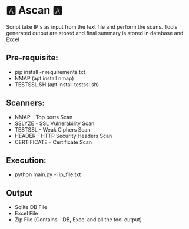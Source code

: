 # :a: Ascan :a:

Script take IP's as input from the text file and perform the scans. Tools generated output are stored and final summary is stored in database and Excel

## Pre-requisite:
* pip install -r requirements.txt
* NMAP (apt install nmap)
* TESTSSL.SH (apt install testssl.sh)

## Scanners:
* NMAP - Top ports Scan
* SSLYZE - SSL Vulnerability Scan
* TESTSSL - Weak Ciphers Scan
* HEADER - HTTP Security Headers Scan
* CERTIFICATE - Certificate Scan


## Execution:
* python main.py -i ip_file.txt

## Output
* Sqlite DB File
* Excel File
* Zip File (Contains - DB, Excel and all the tool output)
